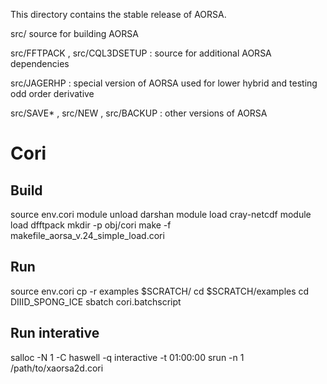 This directory contains the stable release of AORSA. 

src/ source for building AORSA

src/FFTPACK , src/CQL3DSETUP : source for additional AORSA dependencies

src/JAGERHP : special version of AORSA used for lower hybrid and testing odd order derivative

src/SAVE* , src/NEW , src/BACKUP : other versions of AORSA

# Cori
## Build
source env.cori
module unload darshan
module load cray-netcdf
module load dfftpack
mkdir -p obj/cori
make -f makefile_aorsa_v.24_simple_load.cori
## Run
source env.cori
cp -r examples $SCRATCH/
cd $SCRATCH/examples
cd DIIID_SPONG_ICE
sbatch cori.batchscript
## Run interative
salloc -N 1 -C haswell -q interactive -t 01:00:00
srun -n 1 /path/to/xaorsa2d.cori 
